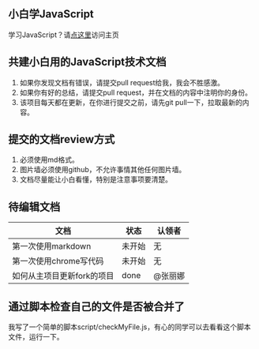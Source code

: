 ## 小白学JavaScript

学习JavaScript？请[点这里](https://hanzhihao613.github.io/github/)访问主页

## 共建小白用的JavaScript技术文档

1. 如果你发现文档有错误，请提交pull request给我，我会不胜感激。
2. 如果你有好的总结，请提交pull request，并在文档的内容中注明你的身份。
3. 该项目每天都在更新，在你进行提交之前，请先git pull一下，拉取最新的内容。

## 提交的文档review方式

1. 必须使用md格式。
2. 图片墙必须使用github，不允许事情其他任何图片墙。
2. 文档尽量能让小白看懂，特别是注意事项要清楚。

## 待编辑文档

文档|状态|认领者
---|---|---
第一次使用markdown|未开始|无
第一次使用chrome写代码|未开始|无
如何从主项目更新fork的项目|done|@张丽娜


## 通过脚本检查自己的文件是否被合并了

我写了一个简单的脚本script/checkMyFile.js，有心的同学可以去看看这个脚本文件，运行一下。
